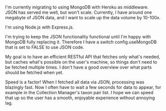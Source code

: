 I'm currently migrating to using MongoDB with Heroku as middleware. JSON has served me well, but won't scale. Currently, I have around one megabyte of JSON data, and I want to scale up the data volume by 10-100x.

I'm using Node.js with Express.js. 

I'm trying to keep the JSON functionality functional until I'm happy with MongoDB fully replacing it. Therefore I have a switch config.useMongoDB that is set to FALSE to use JSON code.

My goal is to have an efficient RESTful API that fetches only what's needed, but caches what's possible on the user's machine, so things don't need to be fetched multiple times. I don't have a good overview over what parts should be fetched when yet.

Speed is a factor! When I fetched all data via JSON, processing was blazingly fast. Now I often have to wait a few seconds for data to appear, for example in the Collection Manager's taxon pair list. I hope we can speed that up so the user has a smooth, enjoyable experience without annoying lag.
